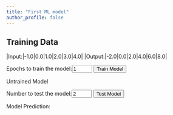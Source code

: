 ```yaml
---
title: "First ML model"
author_profile: false
---
```


## Training Data

|Input:|-1.0|0.0|1.0|2.0|3.0|4.0|
|Output:|-2.0|0.0|2.0|4.0|6.0|8.0|

<html>
    <body>
        <span>Epochs to train the model:</span><input type="number" id="epochs_input" min="1"
        value="1" style="width: 4em;">
        <button type="button" id="train_button" onclick="trainModel()">Train Model</button><br>
        <p id="message">Untrained Model</p>
        <!-- take user input and test model -->
        <span>Number to test the model:</span><input type="number" id="test_input"
        value="2" style="width: 4em;">
        <button type="button" id="test_button" onclick="testModel()">Test Model</button>
        <br>
        <p id="result">Model Prediction: </p>
    </body>
    <!-- To have Tensorflow in your browser add the right source in script tag -->
    <script src="https://cdn.jsdelivr.net/npm/@tensorflow/tfjs@latest/dist/tf.min.js"></script>
    <script lang="js">
        /*
        x are the inputs and y are the outputs. For this set of inputs, outputs are known 
        but the relationship between them is not known. In traditional computing we design 
        the system to get the desired output. But in machine learning we let the system learn
        the relationship by going through the epochs of training.
        */
       /*
       For input "1.0" output is "2.0" and for input "2.0" the output is "4.0".
       You can easily guess the mathematical relationship betweent the two
       set of numbers. It is "y = 2x". For this simple case we could guess it.
        */
        // In tensorflow.js they are defined as follows
        const x = tf.tensor2d([-1.0, 0.0, 1.0, 2.0, 3.0, 4.0], [6, 1]);
        const y = tf.tensor2d([-2.0, 0.0, 2.0, 4.0, 6.0, 8.0], [6, 1]);
        let user_epochs;
        // First we define a very simple machine learning model.
        const model = tf.sequential();
        model.add(tf.layers.dense({units: 1, inputShape: [1]}));
        model.compile({loss:'meanSquaredError', 
                       optimizer:'sgd'});
        /*
        function to train the model with given set of inputs and outputs for number of epochs
        as specified and a callback to show loss after each epoch in the console
        */
        async function doTraining(model){
            const history = 
                  await model.fit(x, y, 
                        { epochs: user_epochs,
                          callbacks:{
                              onEpochEnd: async(epoch, logs) =>{
                                  console.log("Epoch:" 
                                              + epoch 
                                              + " Loss:" 
                                              + logs.loss);                         
                              }
                          }
                        });
        }
        // Finally train the model by calling the function "doTraining"
        function trainModel() {
            user_epochs = Number(document.getElementById("epochs_input").value);
            const test_btn = document.getElementById("test_button");
            const train_msg = document.getElementById("message");
            test_btn.disabled = true;
            train_msg.innerHTML = 'Hold on!! Model training';
            doTraining(model).then(() => {
            test_btn.disabled = false;
            train_msg.innerHTML = 'Model Trained!! Now test the model';
        });
        }        
        // function to test the model
        function testModel() {
            // Get the user input value and convert it to number
            const input = Number(document.getElementById("test_input").value);
            // Get prediction from the model for user given input. Model prediction
            // is a Tensor
            const output = model.predict(tf.tensor2d([input], [1,1]));
            // Get the numerical value from the tensor using dataSync() and round it
            const output_number = output.dataSync()[0].toFixed(0);
            document.getElementById("result").innerHTML = 'Model Prediction: ' + output_number;
        }
    </script>
</html>
